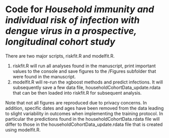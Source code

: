 # Code for *Household immunity and individual risk of infection with dengue virus in a prospective, longitudinal cohort study*

There are two major scripts, riskfit.R and modelfit.R. 
1. riskfit.R will run all analyses found in the manuscript, print important values to the console and save figures to the /Figures subfolder that were found in the manuscript.
2. modelfit.R will re-run the xgboost methods and predict infections. It will subsequently save a few data file, householdCohortData_update.rdata that can be then loaded into riskfit.R for subsequent analysis. 

Note that not all figures are reproduced due to privacy concerns. In addition, specific dates and ages have been removed from the data leading to slight variability in outcomes when implementing the training protocol. In particular the predictions found in the householdCohortData.rdata file will differ to those in the householdCohortData_update.rdata file that is created using modelfit.R. 